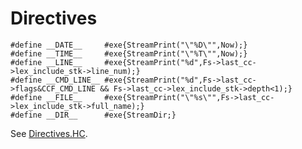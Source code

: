 # Directives
```holyc
#define __DATE__     #exe{StreamPrint("\"%D\"",Now);}
#define __TIME__     #exe{StreamPrint("\"%T\"",Now);}
#define __LINE__     #exe{StreamPrint("%d",Fs->last_cc->lex_include_stk->line_num);}
#define __CMD_LINE__ #exe{StreamPrint("%d",Fs->last_cc->flags&CCF_CMD_LINE && Fs->last_cc->lex_include_stk->depth<1);}
#define __FILE__     #exe{StreamPrint("\"%s\"",Fs->last_cc->lex_include_stk->full_name);}
#define __DIR__      #exe{StreamDir;}
```
See [Directives.HC](https://github.com/cia-foundation/TempleOS/blob/c26482bb6ad3f80106d28504ec5db3c6a360732c/Demo/Directives.HC).
